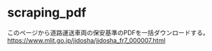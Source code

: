 # scraping_pdf
このページから道路運送車両の保安基準のPDFを一括ダウンロードする。https://www.mlit.go.jp/jidosha/jidosha_fr7_000007.html
